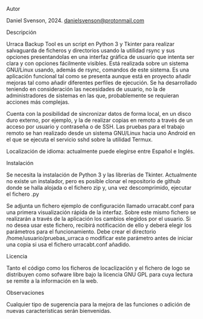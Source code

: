 Autor

Daniel Svenson, 2024.
danielsvenson@protonmail.com


Descripción

Urraca Backup Tool es un script en Python 3 y Tkinter para realizar salvaguarda de ficheros y directorios usando 
la utilidad rsync y sus opciones presentandolas en una interfaz gráfica de usuario que intenta ser clara y con
opciones fácilmente visibles.
Está realizada sobre un sistema GNU/Linux usando, además de rsync, comandos de este sistema.
Es una aplicación funcional tal como se presenta aunque está en proyecto añadir mejoras tal como añadir
diferentes perfiles de ejecución.
Se ha desarrollado teniendo en consideración las necesidades de usuario, no la de administradores de sistemas
en las que, probablemente se requieran acciones más complejas.

Cuenta con la posibilidad de sincronizar datos de forma local, en un disco duro externo, por ejemplo, y 
la de realizar copias en remoto a través de un acceso por usuario y contraseña o de SSH. Las pruebas
para el trabajo remoto se han realizado desde un sistema GNU/Linux hacia uno Android en el que se ejecuta
el servicio sshd sobre la utilidad Termux. 

Localización de idioma: actualmente puede elegirse entre Español e Inglés.


Instalación

Se necesita la instalación de Python 3 y las librerías de Tkinter.
Actualmente no existe un instalador, pero es posible clonar el repositorio de github donde se halla alojada
o el fichero zip y, una vez descomprimido, ejecutar el fichero .py

Se adjunta un fichero ejemplo de configuración llamado urracabt.conf para una primera visualización rápida
de la interfaz. Sobre este mismo fichero se realizarán a través de la aplicación los cambios elegidos
por el usuario. Si no desea usar este fichero, recibirá notificación de ello y deberá elegir los parámetros
para el funcionamiento. Debe crear el directorio /home/usuario/pruebas_urraca o modificar este parámetro
antes de iniciar una copia si usa el fichero urracabt.conf añadido.


Licencia

Tanto el código como los ficheros de locaclización y el fichero de logo se distribuyen como sofware
libre bajo la licencia GNU GPL para cuya lectura se remite a la información en la web.


Observaciones

Cualquier tipo de sugerencia para la mejora de las funciones o adición de nuevas características
serán bienvenidas.








